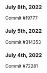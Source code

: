### July 8th, 2022

Commit #19777

### July 5th, 2022

Commit #314353


### July 4th, 2022

Commit #72281
